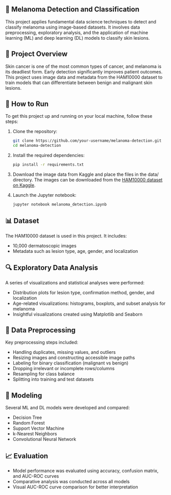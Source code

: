 ## 🧬 Melanoma Detection and Classification
This project applies fundamental data science techniques to detect and classify melanoma using image-based datasets. It involves data preprocessing, exploratory analysis, and the application of machine learning (ML) and deep learning (DL) models to classify skin lesions.

## 📝 Project Overview
Skin cancer is one of the most common types of cancer, and melanoma is its deadliest form. Early detection significantly improves patient outcomes. This project uses image data and metadata from the HAM10000 dataset to train models that can differentiate between benign and malignant skin lesions.

## 🚀 How to Run
To get this project up and running on your local machine, follow these steps:
1. Clone the repository:
   ```bash
   git clone https://github.com/your-username/melanoma-detection.git
   cd melanoma-detection
   
2. Install the required dependencies:
   ```bash
   pip install -r requirements.txt
   
3. Download the image data from Kaggle and place the files in the data/ directory. The images can be downloaded from the [HAM10000 dataset on Kaggle](https://www.kaggle.com/datasets/kmader/skin-cancer-mnist-ham10000).
  
4. Launch the Jupyter notebook:
   ```bash
   jupyter notebook melanoma_detection.ipynb

## 📊 Dataset
The HAM10000 dataset is used in this project. It includes:
- 10,000 dermatoscopic images
- Metadata such as lesion type, age, gender, and localization

## 🔍 Exploratory Data Analysis
A series of visualizations and statistical analyses were performed:
- Distribution plots for lesion type, confirmation method, gender, and localization
- Age-related visualizations: histograms, boxplots, and subset analysis for melanoma
- Insightful visualizations created using Matplotlib and Seaborn

## 🧹 Data Preprocessing
Key preprocessing steps included:
- Handling duplicates, missing values, and outliers
- Resizing images and constructing accessible image paths
- Labeling for binary classification (malignant vs benign)
- Dropping irrelevant or incomplete rows/columns
- Resampling for class balance
- Splitting into training and test datasets

## 🧠 Modeling
Several ML and DL models were developed and compared:
- Decision Tree
- Random Forest
- Support Vector Machine
- k-Nearest Neighbors
- Convolutional Neural Network

## 📈 Evaluation
- Model performance was evaluated using accuracy, confusion matrix, and AUC-ROC curves
- Comparative analysis was conducted across all models
- Visual AUC-ROC curve comparison for better interpretation

